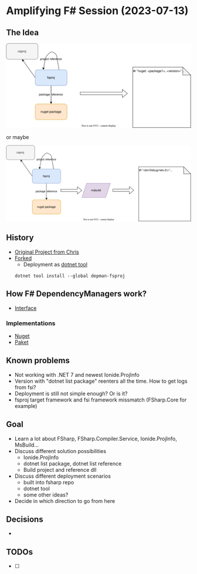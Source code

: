 # Amplifying F# Session (2023-07-13)

## The Idea

![Idea](DependencyManagerIdea1.drawio.svg)

or maybe

![Idea](DependencyManagerIdea2.drawio.svg)


## History

- [Original Project from Chris](https://github.com/ionide/DependencyManager.FsProj)
- [Forked](https://github.com/ThisFunctionalTom/DependencyManager.FsProj)
  - Deployment as [dotnet tool](https://www.nuget.org/packages/DependencyManager.FsProj/)
  ```pwsh
  dotnet tool install --global depman-fsproj
  ```


## How F# DependencyManagers work?

- [Interface](../../fsharp/src/FSharp.DependencyManager.Nuget/FSharp.DependencyManager.fsi)

### Implementations

- [Nuget](../../fsharp/src/FSharp.DependencyManager.Nuget/FSharp.DependencyManager.fs)
- [Paket](../../Paket/src/FSharp.DependencyManager.Paket/PaketDependencyManager.fs)


## Known problems

- Not working with .NET 7 and newest Ionide.ProjInfo
- Version with "dotnet list package" reenters all the time. How to get logs from fsi?
- Deployment is still not simple enough? Or is it?
- fsproj target framework and fsi framework missmatch  (FSharp.Core for example)

## Goal

- Learn a lot about FSharp, FSharp.Compiler.Service, Ionide.ProjInfo, MsBuild...
- Discuss different solution possibilities
  - Ionide.ProjInfo
  - dotnet list package, dotnet list reference
  - Build project and reference dll
- Discuss different deployment scenarios
  - built into fsharp repo
  - dotnet tool
  - some other ideas?
- Decide in which direction to go from here

## Decisions

- 

## TODOs

- [ ] 